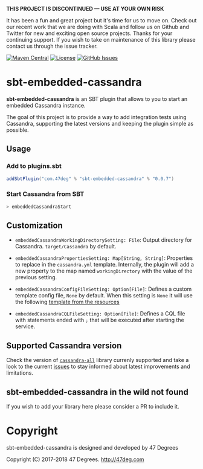 **THIS PROJECT IS DISCONTINUED — USE AT YOUR OWN RISK**

It has been a fun and great project but it's time for us to move on. Check out our recent work that we are doing with Scala and follow us on Github and Twitter for new and exciting open source projects. Thanks for your continuing support. If you wish to take on maintenance of this library please contact us through the issue tracker.


[![Maven Central](https://img.shields.io/badge/maven%20central-0.0.6-green.svg)](https://repo1.maven.org/maven2/com/47deg/sbt-embedded-cassandra_2.12_1.0) [![License](https://img.shields.io/badge/license-Apache%202-blue.svg)](https://raw.githubusercontent.com/47degrees/sbt-embedded-cassandra/master/LICENSE) [![GitHub Issues](https://img.shields.io/github/issues/47degrees/sbt-embedded-cassandra.svg)](https://github.com/47degrees/sbt-embedded-cassandra/issues)

# sbt-embedded-cassandra

**sbt-embedded-cassandra** is an SBT plugin that allows to you to start an embedded Cassandra instance.
 
The goal of this project is to provide a way to add integration tests using Cassandra, supporting the latest versions and keeping the plugin simple as possible. 

## Usage

### Add to plugins.sbt

```scala
addSbtPlugin("com.47deg" % "sbt-embedded-cassandra" % "0.0.7")
```

### Start Cassandra from SBT

```bash
> embeddedCassandraStart
```

## Customization

* `embeddedCassandraWorkingDirectorySetting: File`: Output directory for Cassandra. `target/Cassandra` by default.

* `embeddedCassandraPropertiesSetting: Map[String, String]`: Properties to replace in the `cassandra.yml` template. Internally, the plugin will add a new property to the map named `workingDirectory` with the value of the previous setting.

* `embeddedCassandraConfigFileSetting: Option[File]`: Defines a custom template config file, `None` by default. When this setting is `None` it will use the following [template from the resources](embedded-cassandra-core/src/main/resources/basic-cassandra-conf.yml) 

* `embeddedCassandraCQLFileSetting: Option[File]`: Defines a CQL file with statements ended with `;` that will be executed after starting the service.

## Supported Cassandra version

Check the version of [`cassandra-all`](http://mvnrepository.com/artifact/org.apache.cassandra/cassandra-all) library currenly supported and take a look to the current [issues](https://github.com/47degrees/sbt-embedded-cassandra/issues) to stay informed about latest improvements and limitations. 

## sbt-embedded-cassandra in the wild not found

If you wish to add your library here please consider a PR to include it.

# Copyright

sbt-embedded-cassandra is designed and developed by 47 Degrees

Copyright (C) 2017-2018 47 Degrees. <http://47deg.com>
